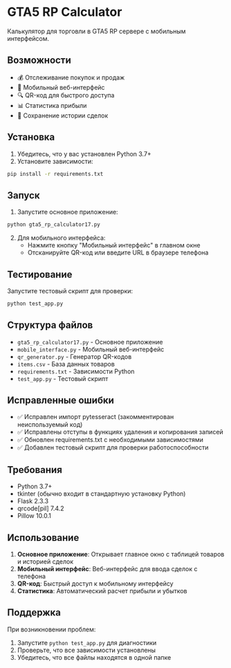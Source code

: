 # GTA5 RP Calculator

Калькулятор для торговли в GTA5 RP сервере с мобильным интерфейсом.

## Возможности

- 💰 Отслеживание покупок и продаж
- 📱 Мобильный веб-интерфейс
- 🔍 QR-код для быстрого доступа
- 📊 Статистика прибыли
- 💾 Сохранение истории сделок

## Установка

1. Убедитесь, что у вас установлен Python 3.7+
2. Установите зависимости:
```bash
pip install -r requirements.txt
```

## Запуск

1. Запустите основное приложение:
```bash
python gta5_rp_calculator17.py
```

2. Для мобильного интерфейса:
   - Нажмите кнопку "Мобильный интерфейс" в главном окне
   - Отсканируйте QR-код или введите URL в браузере телефона

## Тестирование

Запустите тестовый скрипт для проверки:
```bash
python test_app.py
```

## Структура файлов

- `gta5_rp_calculator17.py` - Основное приложение
- `mobile_interface.py` - Мобильный веб-интерфейс
- `qr_generator.py` - Генератор QR-кодов
- `items.csv` - База данных товаров
- `requirements.txt` - Зависимости Python
- `test_app.py` - Тестовый скрипт

## Исправленные ошибки

- ✅ Исправлен импорт pytesseract (закомментирован неиспользуемый код)
- ✅ Исправлены отступы в функциях удаления и копирования записей
- ✅ Обновлен requirements.txt с необходимыми зависимостями
- ✅ Добавлен тестовый скрипт для проверки работоспособности

## Требования

- Python 3.7+
- tkinter (обычно входит в стандартную установку Python)
- Flask 2.3.3
- qrcode[pil] 7.4.2
- Pillow 10.0.1

## Использование

1. **Основное приложение**: Открывает главное окно с таблицей товаров и историей сделок
2. **Мобильный интерфейс**: Веб-интерфейс для ввода сделок с телефона
3. **QR-код**: Быстрый доступ к мобильному интерфейсу
4. **Статистика**: Автоматический расчет прибыли и убытков

## Поддержка

При возникновении проблем:
1. Запустите `python test_app.py` для диагностики
2. Проверьте, что все зависимости установлены
3. Убедитесь, что все файлы находятся в одной папке
